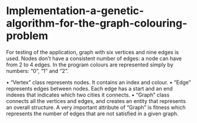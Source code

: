 # Implementation-a-genetic-algorithm-for-the-graph-colouring-problem


For testing of the application, graph with six vertices and nine edges is used. 
Nodes don’t have a consistent number of edges: a node can have from 2 to 4 edges. 
In the program colours are represented simply by numbers: “0”, “1” and “2”.

•	“Vertex” class represents nodes. It contains an index and colour. 
•	“Edge” represents edges between nodes. Each edge has a start and an end indexes that indicates which two cities it connects. 
•	“Graph” class connects all the vertices and edges, and creates an entity that represents an overall structure. A very important attribute of “Graph” is fitness which represents the number of edges that are not satisfied in a given graph.
